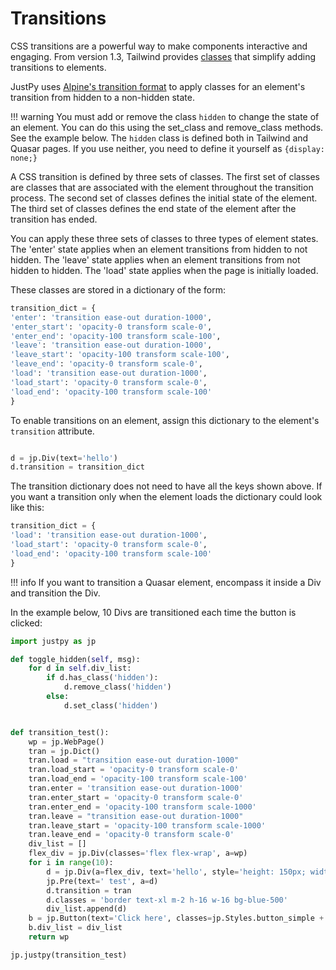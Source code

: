 # Transitions

CSS transitions are a powerful way to make components interactive and engaging. From version 1.3, Tailwind provides [classes](https://tailwindcss.com/docs/transition-property/) that simplify adding transitions to elements.

JustPy uses [Alpine's transition format](https://github.com/alpinejs/alpine#x-transition) to apply classes for an element's transition from hidden to a non-hidden state. 


!!! warning
    You must add or remove the class `hidden` to change the state of an element. You can do this using the set_class and remove_class methods. See the example below. The `hidden` class is defined both in Tailwind and Quasar pages. If you use neither, you need to define it yourself as `{display: none;}`

A CSS transition is defined by three sets of classes. The first set of classes are classes that are associated with the element throughout the transition process. The second set of classes defines the initial state of the element. The third set of classes defines the end state of the element after the transition has ended.

You can apply these three sets of classes to three types of element states. The 'enter' state applies when an element transitions from hidden to not hidden. The 'leave' state applies when an element transitions from not hidden to hidden. The 'load' state applies when the page is initially loaded.

These classes are stored in a dictionary of the form:
```python
transition_dict = {
'enter': 'transition ease-out duration-1000',  
'enter_start': 'opacity-0 transform scale-0', 
'enter_end': 'opacity-100 transform scale-100', 
'leave': 'transition ease-out duration-1000', 
'leave_start': 'opacity-100 transform scale-100', 
'leave_end': 'opacity-0 transform scale-0', 
'load': 'transition ease-out duration-1000', 
'load_start': 'opacity-0 transform scale-0', 
'load_end': 'opacity-100 transform scale-100'
}
```

To enable transitions on an element, assign this dictionary to the element's `transition` attribute.

```python

d = jp.Div(text='hello')
d.transition = transition_dict

```

The transition dictionary does not need to have all the keys shown above. If you want a transition only when the element loads the dictionary could look like this:

```python
transition_dict = {
'load': 'transition ease-out duration-1000', 
'load_start': 'opacity-0 transform scale-0', 
'load_end': 'opacity-100 transform scale-100'
}
```

!!! info
    If you want to transition a Quasar element, encompass it inside a Div and transition the Div.

In the example below, 10 Divs are transitioned each time the button is clicked:

```python
import justpy as jp

def toggle_hidden(self, msg):
    for d in self.div_list:
        if d.has_class('hidden'):
            d.remove_class('hidden')
        else:
            d.set_class('hidden')


def transition_test():
    wp = jp.WebPage()
    tran = jp.Dict()
    tran.load = "transition ease-out duration-1000"
    tran.load_start = 'opacity-0 transform scale-0'
    tran.load_end = 'opacity-100 transform scale-100'
    tran.enter = 'transition ease-out duration-1000'
    tran.enter_start = 'opacity-0 transform scale-0'
    tran.enter_end = 'opacity-100 transform scale-1000'
    tran.leave = "transition ease-out duration-1000"
    tran.leave_start = 'opacity-100 transform scale-1000'
    tran.leave_end = 'opacity-0 transform scale-0'
    div_list = []
    flex_div = jp.Div(classes='flex flex-wrap', a=wp)
    for i in range(10):
        d = jp.Div(a=flex_div, text='hello', style='height: 150px; width:200px')
        jp.Pre(text=' test', a=d)
        d.transition = tran
        d.classes = 'border text-xl m-2 h-16 w-16 bg-blue-500'
        div_list.append(d)
    b = jp.Button(text='Click here', classes=jp.Styles.button_simple + ' m-2', a=wp, click=toggle_hidden)
    b.div_list = div_list
    return wp

jp.justpy(transition_test)

```


    